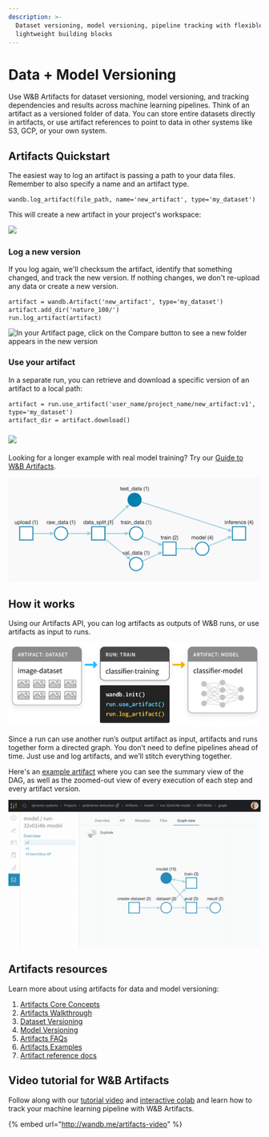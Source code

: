 ```yaml
---
description: >-
  Dataset versioning, model versioning, pipeline tracking with flexible and
  lightweight building blocks
---
```


# Data + Model Versioning

Use W\&B Artifacts for dataset versioning, model versioning, and tracking dependencies and results across machine learning pipelines. Think of an artifact as a versioned folder of data. You can store entire datasets directly in artifacts, or use artifact references to point to data in other systems like S3, GCP, or your own system.

## Artifacts Quickstart

The easiest way to log an artifact is passing a path to your data files. Remember to also specify a name and an artifact type.

```
wandb.log_artifact(file_path, name='new_artifact', type='my_dataset') 
```

This will create a new artifact in your project's workspace:

![](<../../.gitbook/assets/Screen Shot 2021-11-05 at 1.23.04 PM.png>)

### Log a new version

If you log again, we'll checksum the artifact, identify that something changed, and track the new version. If nothing changes, we don't re-upload any data or create a new version.

```
artifact = wandb.Artifact('new_artifact', type='my_dataset')
artifact.add_dir('nature_100/')
run.log_artifact(artifact)
```

![In your Artifact page, click on the Compare button to see a new folder appears in the new version](<../../.gitbook/assets/Screen Shot 2021-11-05 at 1.34.26 PM.png>)

### Use your artifact

In a separate run, you can retrieve and download a specific version of an artifact to a local path:

```
artifact = run.use_artifact('user_name/project_name/new_artifact:v1', type='my_dataset')
artifact_dir = artifact.download()
```

### [![](https://colab.research.google.com/assets/colab-badge.svg)](http://wandb.me/artifacts-quickstart)

Looking for a longer example with real model training? Try our [Guide to W\&B Artifacts](https://wandb.ai/wandb/arttest/reports/Guide-to-W-B-Artifacts--VmlldzozNTAzMDM).

![](<../../.gitbook/assets/keras example.png>)

## How it works

Using our Artifacts API, you can log artifacts as outputs of W\&B runs, or use artifacts as input to runs.

![](<../../.gitbook/assets/simple artifact diagram 2 (1).png>)

Since a run can use another run’s output artifact as input, artifacts and runs together form a directed graph. You don’t need to define pipelines ahead of time. Just use and log artifacts, and we’ll stitch everything together.

Here's an [example artifact](https://app.wandb.ai/shawn/detectron2-11/artifacts/model/run-1cxg5qfx-model/4a0e3a7c5bff65ff4f91/graph) where you can see the summary view of the DAG, as well as the zoomed-out view of every execution of each step and every artifact version.

![](<../../.gitbook/assets/2020-09-03 15.59.43.gif>)

## Artifacts resources

Learn more about using artifacts for data and model versioning:

1. [Artifacts Core Concepts](artifacts-core-concepts.md)
2. [Artifacts Walkthrough](api.md)
3. [Dataset Versioning](dataset-versioning.md)
4. [Model Versioning](model-versioning.md)
5. [Artifacts FAQs](artifacts-faqs.md)
6. [Artifacts Examples](examples.md)
7. [Artifact reference docs](https://docs.wandb.ai/ref/python/artifact)

## Video tutorial for W\&B Artifacts

Follow along with our [tutorial video](http://wandb.me/artifacts-video) and [interactive colab](http://wandb.me/artifacts-colab) and learn how to track your machine learning pipeline with W\&B Artifacts.

{% embed url="http://wandb.me/artifacts-video" %}

